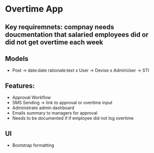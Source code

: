 # Overtime App

## Key requiremnets: compnay needs doucmentation that salaried employees did or did not get overtime each week

## Models
- Post -> date:date rationale:text
x User -> Devise
x AdminUser -> STI

## Features:
- Approval Workflow
- SMS Sending -> link to approval or overtime input
- Administrate admin dashboard
- Emails summary to managers for approval
- Needs to be documented if if employee did not log overtime

## UI
- Bootstrap formatting
